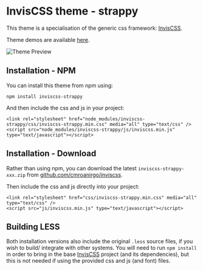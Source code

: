 # InvisCSS theme - strappy

This theme is a specialisation of the generic css framework: [InvisCSS](https://github.com/cmroanirgo/inviscss).

Theme demos are available [here](https://cmroanirgo.github.io/inviscss/demo/themes.html).

![Theme Preview](https://cmroanirgo.github.io/inviscss/demo/images/strappy-preview.png)


## Installation - NPM

You can install this theme from npm using:

```
npm install inviscss-strappy
```

And then include the css and js in your project:

```
<link rel="stylesheet" href="node_modules/inviscss-strappy/css/inviscss-strappy.min.css" media="all" type="text/css" />
<script src="node_modules/inviscss-strappy/js/inviscss.min.js" type="text/javascript"></script>
```

## Installation - Download

<p>Rather than using npm, you can download the latest <code>inviscss-strappy-xxx.zip</code> from <a href="https://github.com/cmroanirgo/inviscss/releases/latest"><i class="fa fa-github"></i>github.com/cmroanirgo/inviscss</a>.</p>

Then include the css and js directly into your project:

```
<link rel="stylesheet" href="css/inviscss-strappy.min.css" media="all" type="text/css" />
<script src="js/inviscss.min.js" type="text/javascript"></script>
```

## Building LESS

Both installation versions also include the original <code>.less</code> source files, if you wish to build/ integrate with other systems. You will need to run `npm install` in order to bring in the base [InvisCSS](https://www.npmjs.com/package/inviscss) project (and its dependencies), but this is not needed if using the provided css and js (and font) files.

